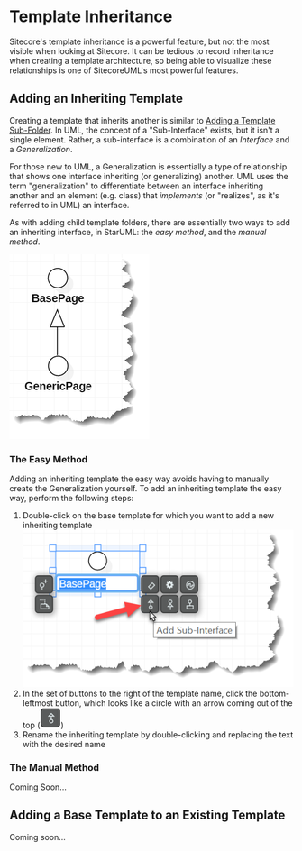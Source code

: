 # Template Inheritance

Sitecore's template inheritance is a powerful feature, but not the most visible when looking at Sitecore. It can be tedious to record inheritance when creating a template architecture, so being able to visualize these relationships is one of SitecoreUML's most powerful features.

## Adding an Inheriting Template

Creating a template that inherits another is similar to [Adding a Template Sub-Folder](/adding-a-template-sub-folder). In UML, the concept of a "Sub-Interface" exists, but it isn't a single element. Rather, a sub-interface is a combination of an _Interface_ and a _Generalization_.

For those new to UML, a Generalization is essentially a type of relationship that shows one interface inheriting \(or generalizing\) another. UML uses the term "generalization" to differentiate between an interface inheriting another and an element \(e.g. class\) that _implements_ \(or "realizes", as it's referred to in UML\) an interface.

As with adding child template folders, there are essentially two ways to add an inheriting interface, in StarUML: the _easy method_, and the _manual method_.

![](/assets/StarUML-Interfaces-InheritanceAdded.png)

### The Easy Method

Adding an inheriting template the easy way avoids having to manually create the Generalization yourself. To add an inheriting template the easy way, perform the following steps:

1. Double-click on the base template for which you want to add a new inheriting template ![](/assets/StarUML-Interfaces-InheritanceAdd.png)
2. In the set of buttons to the right of the template name, click the bottom-leftmost button, which looks like a circle with an arrow coming out of the top \(![](/assets/StarUML-Interfaces-InheritanceAdd-Button.png)\)
3. Rename the inheriting template by double-clicking and replacing the text with the desired name

### The Manual Method

Coming Soon...

## Adding a Base Template to an Existing Template

Coming soon...

